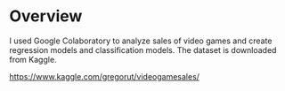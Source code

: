 # Overview

I used Google Colaboratory to analyze sales of video games and create regression models and classification models.
The dataset is downloaded from Kaggle.

https://www.kaggle.com/gregorut/videogamesales/
